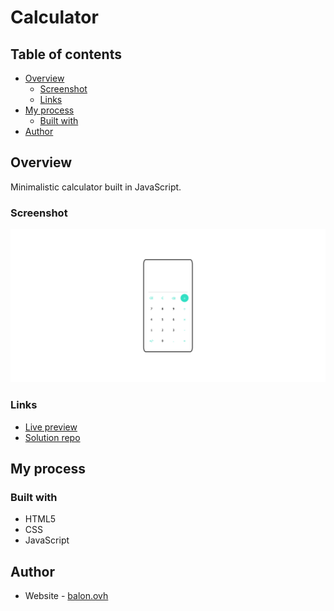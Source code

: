 # Calculator

## Table of contents

- [Overview](#overview)
  - [Screenshot](#screenshot)
  - [Links](#links)
- [My process](#my-process)
  - [Built with](#built-with)
- [Author](#author)

## Overview

Minimalistic calculator built in JavaScript.

### Screenshot

![](./resources/screenshot.png)

### Links
- [Live preview](https://asuujx.github.io/calculator/)
- [Solution repo](https://github.com/asuujx/calculator)

## My process

### Built with

- HTML5 
- CSS
- JavaScript

## Author

- Website - [balon.ovh](https://www.balon.ovh)

